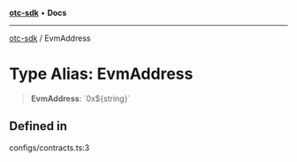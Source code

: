 [**otc-sdk**](../README.md) • **Docs**

***

[otc-sdk](../README.md) / EvmAddress

# Type Alias: EvmAddress

> **EvmAddress**: \`0x$\{string\}\`

## Defined in

configs/contracts.ts:3
